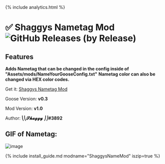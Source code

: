 ﻿{% include analytics.html %}

# ✅ Shaggys Nametag Mod ![GitHub Releases (by Release)](https://img.shields.io/github/downloads/desktopgooseunofficial/resourcehub/ShaggyNametag-1.0/total?logo=github)

## Features

**Adds Nametag that can be changed in the config inside of "Assets/mods/NameYourGooseConfig.txt"**
**Nametag color can also be changed via HEX color codes.**

Get it: [Shaggys Nametag Mod](https://github.com/DesktopGooseUnofficial/ResourceHub/releases/download/ShaggyNametag-1.0/ShaggysNameMod.zip)

Goose Version: **v0.3**

Mod Version: **v1.0**

Author: **⎝⎝𝓢𝓱𝓪𝓰𝓰𝔂 ⎠⎠#3892**

## GIF of Nametag:

![image](https://i.imgur.com/BBPND2p.gif)

{% include install_guide.md modname="ShaggysNameMod" iszip=true %}
